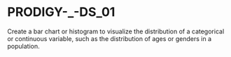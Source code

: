 # PRODIGY-_-DS_01
Create a bar chart or histogram to visualize the distribution of a categorical or continuous variable, such as the distribution of ages or genders in a population.
